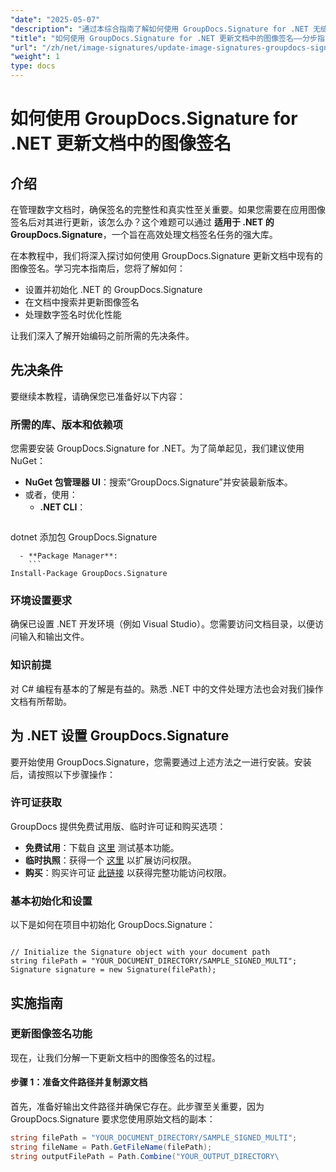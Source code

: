 ```yaml
---
"date": "2025-05-07"
"description": "通过本综合指南了解如何使用 GroupDocs.Signature for .NET 无缝更新文档中的图像签名。"
"title": "如何使用 GroupDocs.Signature for .NET 更新文档中的图像签名——分步指南"
"url": "/zh/net/image-signatures/update-image-signatures-groupdocs-signature-dotnet/"
"weight": 1
type: docs
---
```

# 如何使用 GroupDocs.Signature for .NET 更新文档中的图像签名

## 介绍

在管理数字文档时，确保签名的完整性和真实性至关重要。如果您需要在应用图像签名后对其进行更新，该怎么办？这个难题可以通过 **适用于 .NET 的 GroupDocs.Signature**，一个旨在高效处理文档签名任务的强大库。

在本教程中，我们将深入探讨如何使用 GroupDocs.Signature 更新文档中现有的图像签名。学习完本指南后，您将了解如何：
- 设置并初始化 .NET 的 GroupDocs.Signature
- 在文档中搜索并更新图像签名
- 处理数字签名时优化性能

让我们深入了解开始编码之前所需的先决条件。

## 先决条件

要继续本教程，请确保您已准备好以下内容：

### 所需的库、版本和依赖项
您需要安装 GroupDocs.Signature for .NET。为了简单起见，我们建议使用 NuGet：
- **NuGet 包管理器 UI**：搜索“GroupDocs.Signature”并安装最新版本。
- 或者，使用：
  - **.NET CLI**：
    ```
dotnet 添加包 GroupDocs.Signature
```
  - **Package Manager**:
    ```
Install-Package GroupDocs.Signature
```

### 环境设置要求
确保已设置 .NET 开发环境（例如 Visual Studio）。您需要访问文档目录，以便访问输入和输出文件。

### 知识前提
对 C# 编程有基本的了解是有益的。熟悉 .NET 中的文件处理方法也会对我们操作文档有所帮助。

## 为 .NET 设置 GroupDocs.Signature

要开始使用 GroupDocs.Signature，您需要通过上述方法之一进行安装。安装后，请按照以下步骤操作：

### 许可证获取
GroupDocs 提供免费试用版、临时许可证和购买选项：
- **免费试用**：下载自 [这里](https://releases.groupdocs.com/signature/net/) 测试基本功能。
- **临时执照**：获得一个 [这里](https://purchase.groupdocs.com/temporary-license/) 以扩展访问权限。
- **购买**：购买许可证 [此链接](https://purchase.groupdocs.com/buy) 以获得完整功能访问权限。

### 基本初始化和设置
以下是如何在项目中初始化 GroupDocs.Signature：

```csharp\using GroupDocs.Signature;

// Initialize the Signature object with your document path
string filePath = "YOUR_DOCUMENT_DIRECTORY/SAMPLE_SIGNED_MULTI";
Signature signature = new Signature(filePath);
```

## 实施指南

### 更新图像签名功能

现在，让我们分解一下更新文档中的图像签名的过程。

#### 步骤 1：准备文件路径并复制源文档

首先，准备好输出文件路径并确保它存在。此步骤至关重要，因为 GroupDocs.Signature 要求您使用原始文档的副本：

```csharp
string filePath = "YOUR_DOCUMENT_DIRECTORY/SAMPLE_SIGNED_MULTI";
string fileName = Path.GetFileName(filePath);
string outputFilePath = Path.Combine("YOUR_OUTPUT_DIRECTORY\